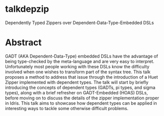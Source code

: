 # talkdepzip
Dependently Typed Zippers over Dependent-Data-Type-Embedded DSLs

# Abstract
GADT (AKA Dependent-Data-Type) embedded DSLs have the advantage of being type-checked by the meta-language and are very easy to 
interpret. Unfortunately most people working with these DSLs know the difficulty involved when one wishes to transform part 
of the syntax tree. This talk proposes a method to address that issue through the introduction of a Huet Zipper implemented 
with dependent types. The talk will start by briefly introducing the concepts of dependent types (GADTs, pi types, and 
sigma types), along with a brief refresher on GADT-Embedded (HOAS) DSLs, before moving on to discuss the details of the 
zipper implementation proper in Idris. This talk aims to showcase how dependent types can be applied in interesting ways to 
tackle some otherwise difficult problems.
